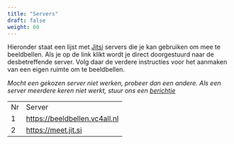 ```yaml
---
title: "Servers"
draft: false
weight: 60
---
```


Hieronder staat een lijst met [Jitsi](https://jitsi.org) servers die je kan gebruiken om mee te beeldbellen. Als je op de link klikt wordt je direct doorgestuurd
naar de desbetreffende server. Volg daar de verdere instructies voor het aanmaken van een eigen ruimte om te beeldbellen.

*Mocht een gekozen server niet werken, probeer dan een andere. Als een server meerdere keren niet werkt, stuur ons een [berichtje](#contact)*

<table id="servers">
  <tr>
    <td>Nr</td>
    <td>Server</td>
  </tr>
  <tr>
    <td>1</td>
    <td><a class='jitsi-server-link' href="https://beeldbellen.vc4all.nl">https://beeldbellen.vc4all.nl</a></td>
  </tr>
  <tr>
    <td>2</td>
    <td><a class='jitsi-server-link' href="https://meet.jit.si">https://meet.jit.si</a></td>
  </tr>
</table>
